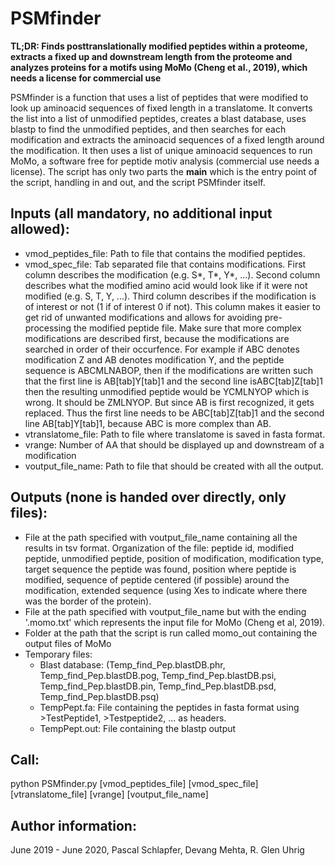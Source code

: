 # PSMfinder
**TL;DR: Finds posttranslationally modified peptides within a proteome, extracts a fixed up and downstream length from the proteome and analyzes proteins for a motifs using MoMo (Cheng et al., 2019), which needs a license for commercial use**

PSMfinder is a function that uses a list of peptides that were modified to look up aminoacid sequences of fixed length in a translatome. It converts the list into a list of unmodified peptides, creates a blast database, uses blastp to find the unmodified peptides, and then searches for each modification and extracts the aminoacid sequences of a fixed length around the modification. It then uses a list of unique aminoacid sequences to run MoMo, a software free for peptide motiv analysis (commercial use needs a license). The script has only two parts the __main__ which   is the entry point of the script, handling in and out, and the script PSMfinder itself.

## Inputs (all mandatory, no additional input allowed):
* vmod_peptides_file: Path to file that contains the modified peptides.
* vmod_spec_file: Tab separated file that contains modifications. First column describes the modification (e.g. S*, T*, Y*, ...). Second column describes what the modified amino acid would look like if it were not modified (e.g. S, T, Y, ...). Third column describes if the modification is of interest or not (1 if of interest 0 if not). This column makes it easier to get rid of unwanted modifications and allows for avoiding pre-processing the modified peptide file. Make sure that more complex modifications are described first, because the modifications are searched in order of their occurfence. For example if ABC denotes modification Z and AB denotes modification Y, and the peptide sequence is ABCMLNABOP, then if the modifications are written such that the first line is AB[tab]Y[tab]1 and the second line isABC[tab]Z[tab]1 then the resulting unmodified peptide would be YCMLNYOP which is wrong. It should be ZMLNYOP. But since AB is first recognized, it gets replaced. Thus the first line needs to be ABC[tab]Z[tab]1 and the second line AB[tab]Y[tab]1, because ABC is more complex than AB.
* vtranslatome_file: Path to file where translatome is saved in fasta format.
* vrange: Number of AA that should be displayed up and downstream of a modification
* voutput_file_name: Path to file that should be created with all the output.

## Outputs (none is handed over directly, only files):
* File at the path specified with voutput_file_name containing all the results in tsv format. Organization of the file: peptide id, modified peptide, unmodified peptide, position of modification, modification type, target sequence the peptide was found, position where peptide is modified, sequence of peptide centered (if possible) around the modification, extended sequence (using Xes to indicate where there was the border of the protein).
* File at the path specified with voutput_file_name but with the ending '.momo.txt' which represents the input file for MoMo (Cheng et al, 2019).
* Folder at the path that the script is run called momo_out containing the output files of MoMo
* Temporary files:
  * Blast database: (Temp_find_Pep.blastDB.phr, Temp_find_Pep.blastDB.pog, Temp_find_Pep.blastDB.psi, Temp_find_Pep.blastDB.pin, Temp_find_Pep.blastDB.psd, Temp_find_Pep.blastDB.psq)
  * TempPept.fa: File containing the peptides in fasta format using >TestPeptide1, >Testpeptide2, ... as headers.
  * TempPept.out: File containing the blastp output

## Call:
python PSMfinder.py [vmod_peptides_file] [vmod_spec_file] [vtranslatome_file] [vrange] [voutput_file_name]

## Author information:
June 2019 - June 2020, Pascal Schlapfer, Devang Mehta, R. Glen Uhrig
